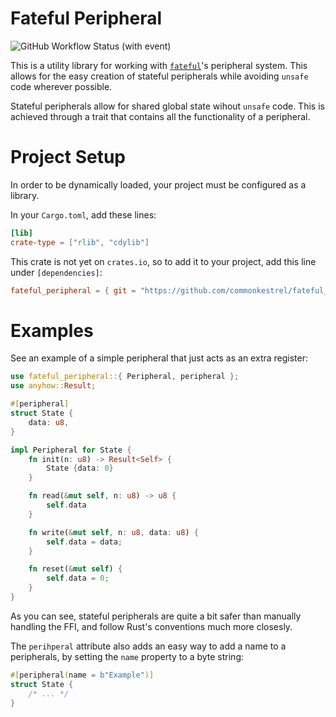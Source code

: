 # Fateful Peripheral
![GitHub Workflow Status (with event)](https://img.shields.io/github/actions/workflow/status/commonkestrel/fateful_peripheral/rust.yml)

This is a utility library for working with [`fateful`](https://github.com/commonkestrel/fateful)'s peripheral system.
This allows for the easy creation of stateful peripherals while avoiding `unsafe` code wherever possible.

Stateful peripherals allow for shared global state wihout `unsafe` code.
This is achieved through a trait that contains all the functionality of a peripheral.


# Project Setup

In order to be dynamically loaded,
your project must be configured as a library.

In your `Cargo.toml`, add these lines:
```toml
[lib]
crate-type = ["rlib", "cdylib"]
```

This crate is not yet on `crates.io`,
so to add it to your project,
add this line under `[dependencies]`:
```toml
fateful_peripheral = { git = "https://github.com/commonkestrel/fateful_peripheral" }
```

# Examples

See an example of a simple peripheral that just acts as an extra register:

```rust
use fateful_peripheral::{ Peripheral, peripheral };
use anyhow::Result;

#[peripheral]
struct State {
    data: u8,
}

impl Peripheral for State {
    fn init(n: u8) -> Result<Self> {
        State {data: 0}
    }

    fn read(&mut self, n: u8) -> u8 {
        self.data
    }

    fn write(&mut self, n: u8, data: u8) {
        self.data = data;
    }

    fn reset(&mut self) {
        self.data = 0;
    }
}
```

As you can see, stateful peripherals are quite a bit safer than manually handling the FFI,
and follow Rust's conventions much more closesly.

The `perihperal` attribute also adds an easy way to add a name to a peripherals,
by setting the `name` property to a byte string:

```rust
#[peripheral(name = b"Example")]
struct State {
    /* ... */
}
```
